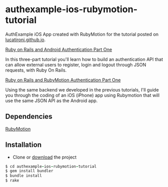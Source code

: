 authexample-ios-rubymotion-tutorial
============================

AuthExample iOS App created with RubyMotion for the tutorial posted on [lucatironi.github.io](http://lucatironi.github.io).

[Ruby on Rails and Android Authentication Part One](http://lucatironi.github.io/tutorial/2012/10/15/ruby_rails_android_app_authentication_devise_tutorial_part_one)

In this three-part tutorial you'll learn how to build an authentication API that can allow external users to register, login and logout through JSON requests, with Ruby On Rails.

[Ruby on Rails and RubyMotion Authentication Part One](http://lucatironi.github.io/tutorial/2013/05/05/ruby_rails_rubymotion_ios_app_authentication_devise_tutorial_part_one)

Using the same backend we developed in the previous tutorials, I'll guide you through the coding of an iOS (iPhone) app using Rubymotion that will use the same JSON API as the Android app.

## Dependencies

[RubyMotion](http://rubymotion.com)

## Installation

- Clone or [download](https://github.com/lucatironi/authexample-ios-rubymotion-tutorial/archive/master.zip) the project

```ruby
$ cd authexample-ios-rubymotion-tutorial
$ gem install bundler
$ bundle install
$ rake
```